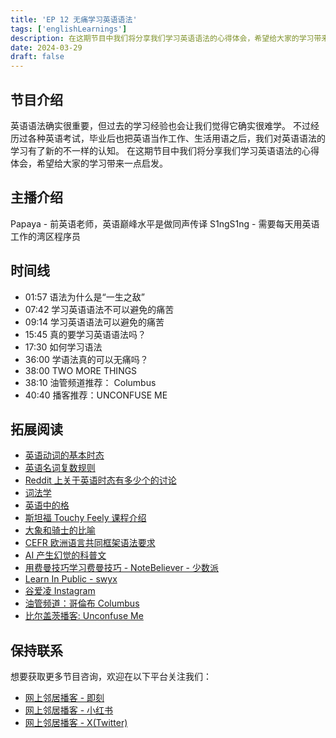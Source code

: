 ```yaml
---
title: 'EP 12 无痛学习英语语法'
tags: ['englishLearnings']
description: 在这期节目中我们将分享我们学习英语语法的心得体会，希望给大家的学习带来一点启发。
date: 2024-03-29
draft: false
---
```


## 节目介绍

英语语法确实很重要，但过去的学习经验也会让我们觉得它确实很难学。
不过经历过各种英语考试，毕业后也把英语当作工作、生活用语之后，我们对英语语法的学习有了新的不一样的认知。
在这期节目中我们将分享我们学习英语语法的心得体会，希望给大家的学习带来一点启发。

## 主播介绍

Papaya - 前英语老师，英语巅峰水平是做同声传译
S1ngS1ng - 需要每天用英语工作的湾区程序员

## 时间线

- 01:57 语法为什么是“一生之敌”
- 07:42 学习英语语法不可以避免的痛苦
- 09:14 学习英语语法可以避免的痛苦
- 15:45 真的要学习英语语法吗？
- 17:30 如何学习语法
- 36:00 学语法真的可以无痛吗？
- 38:00 TWO MORE THINGS
- 38:10 油管频道推荐： Columbus
- 40:40 播客推荐：UNCONFUSE ME

## 拓展阅读

- [英语动词的基本时态](https://www.grammarly.com/blog/verb-tenses/)
- [英语名词复数规则](https://byjus.com/english/plural-noun/)
- [Reddit 上关于英语时态有多少个的讨论](https://www.reddit.com/r/linguistics/comments/n7wf4x/how_many_tenses_are_there_in_english/)
- [词法学](https://baike.baidu.com/item/%E8%AF%8D%E6%B3%95%E5%AD%A6/22668791)
- [英语中的格](https://www.studysmarter.co.uk/explanations/english/english-grammar/case/)
- [斯坦福 Touchy Feely 课程介绍](https://www.gsb.stanford.edu/experience/learning/leadership/interpersonal-dynamics)
- [大象和骑士的比喻](https://bigbangpartnership.co.uk/the-elephant-and-the-rider-how-humans-make-decisions/)
- [CEFR 欧洲语言共同框架语法要求](https://www.examenglish.com/CEFR/cefr_grammar.htm)
- [AI 产生幻觉的科普文](https://zapier.com/blog/ai-hallucinations/)
- [用费曼技巧学习费曼技巧 - NoteBeliever - 少数派](https://sspai.com/post/73353)
- [Learn In Public - swyx](https://www.swyx.io/learn-in-public)
- [谷爱凌 Instagram](https://www.instagram.com/eileengu/)
- [油管频道：哥倫布 Columbus](https://www.youtube.com/@TheLittleColumbus)
- [比尔盖茨播客: Unconfuse Me](https://www.gatesnotes.com/Podcast)

## 保持联系

想要获取更多节目咨询，欢迎在以下平台关注我们：

- [网上邻居播客 - 即刻](https://m.okjike.com/users/c751f4fb-d31d-44cf-aef9-f6b55dec4cd5?source=user_card&s=eyJ1IjoiNjUyMzg3NmQwZWQ3ZTc2NjQ5ODMwNWE4IiwiZCI6MX0%3D)
- [网上邻居播客 - 小红书](https://www.xiaohongshu.com/user/profile/64c2024f00000000140396e6?xhsshare=WeixinSession&appuid=64c2024f00000000140396e6&apptime=1697005943)
- [网上邻居播客 - X(Twitter)](https://twitter.com/wslj_podcast)
